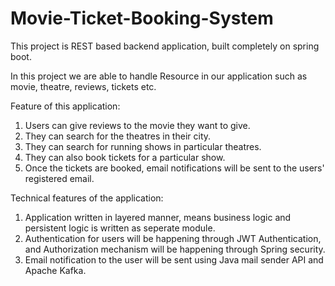 # Movie-Ticket-Booking-System
This project is REST based backend application, built completely on spring boot.

In this project we are able to handle Resource in our application such as movie, theatre, reviews, tickets etc.

Feature of this application:
1. Users can give reviews to the movie they want to give.
2. They can search for the theatres in their city.
3. They can search for running shows in particular theatres.
4. They can also book tickets for a particular show.
5. Once the tickets are booked, email notifications will be sent to the users' registered email.

Technical features of the application:
1. Application written in layered manner, means business logic and persistent logic is written as seperate module.
2. Authentication for users will be happening through JWT Authentication, and Authorization mechanism will be happening through Spring security.
3. Email notification to the user will be sent using Java mail sender API and Apache Kafka.

